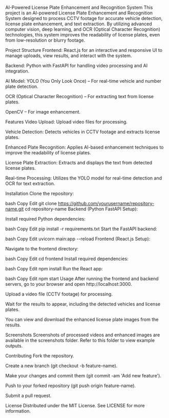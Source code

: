 AI-Powered License Plate Enhancement and Recognition System
This project is an AI-powered License Plate Enhancement and Recognition System designed to process CCTV footage for accurate vehicle detection, license plate enhancement, and text extraction. By utilizing advanced computer vision, deep learning, and OCR (Optical Character Recognition) technologies, this system improves the readability of license plates, even from low-resolution or blurry footage.

Project Structure
Frontend:
React.js for an interactive and responsive UI to manage uploads, view results, and interact with the system.

Backend:
Python with FastAPI for handling video processing and AI integration.

AI Model:
YOLO (You Only Look Once) – For real-time vehicle and number plate detection.

OCR (Optical Character Recognition) – For extracting text from license plates.

OpenCV – For image enhancement.

Features
Video Upload: Upload video files for processing.

Vehicle Detection: Detects vehicles in CCTV footage and extracts license plates.

Enhanced Plate Recognition: Applies AI-based enhancement techniques to improve the readability of license plates.

License Plate Extraction: Extracts and displays the text from detected license plates.

Real-time Processing: Utilizes the YOLO model for real-time detection and OCR for text extraction.

Installation
Clone the repository:

bash
Copy
Edit
git clone https://github.com/yourusername/repository-name.git
cd repository-name
Backend (Python FastAPI Setup):

Install required Python dependencies:

bash
Copy
Edit
pip install -r requirements.txt
Start the FastAPI backend:

bash
Copy
Edit
uvicorn main:app --reload
Frontend (React.js Setup):

Navigate to the frontend directory:

bash
Copy
Edit
cd frontend
Install required dependencies:

bash
Copy
Edit
npm install
Run the React app:

bash
Copy
Edit
npm start
Usage
After running the frontend and backend servers, go to your browser and open http://localhost:3000.

Upload a video file (CCTV footage) for processing.

Wait for the results to appear, including the detected vehicles and license plates.

You can view and download the enhanced license plate images from the results.

Screenshots
Screenshots of processed videos and enhanced images are available in the screenshots folder. Refer to this folder to view example outputs.

Contributing
Fork the repository.

Create a new branch (git checkout -b feature-name).

Make your changes and commit them (git commit -am 'Add new feature').

Push to your forked repository (git push origin feature-name).

Submit a pull request.

License
Distributed under the MIT License. See LICENSE for more information.

